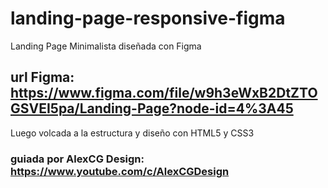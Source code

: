 # landing-page-responsive-figma
Landing Page Minimalista diseñada con Figma
## url Figma: https://www.figma.com/file/w9h3eWxB2DtZTOGSVEI5pa/Landing-Page?node-id=4%3A45

Luego volcada a la estructura y diseño con HTML5 y CSS3

### guiada por AlexCG Design: https://www.youtube.com/c/AlexCGDesign
